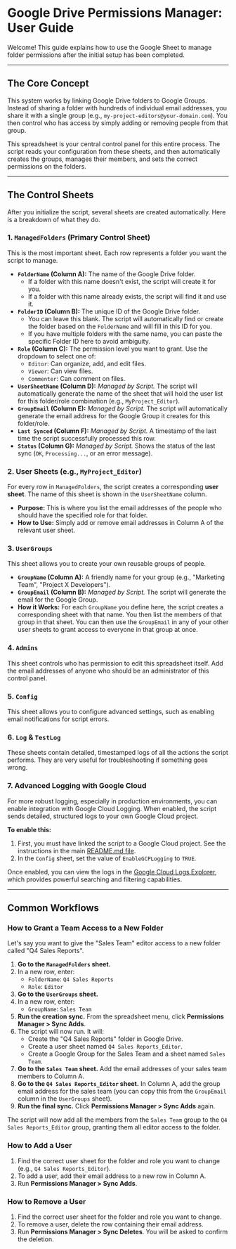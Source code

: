 # Google Drive Permissions Manager: User Guide

Welcome! This guide explains how to use the Google Sheet to manage folder permissions after the initial setup has been completed.

---

## The Core Concept

This system works by linking Google Drive folders to Google Groups. Instead of sharing a folder with hundreds of individual email addresses, you share it with a single group (e.g., `my-project-editors@your-domain.com`). You then control who has access by simply adding or removing people from that group.

This spreadsheet is your central control panel for this entire process. The script reads your configuration from these sheets, and then automatically creates the groups, manages their members, and sets the correct permissions on the folders.

---

## The Control Sheets

After you initialize the script, several sheets are created automatically. Here is a breakdown of what they do.

### 1. `ManagedFolders` (Primary Control Sheet)

This is the most important sheet. Each row represents a folder you want the script to manage.

*   **`FolderName` (Column A):** The name of the Google Drive folder. 
    *   If a folder with this name doesn't exist, the script will create it for you.
    *   If a folder with this name already exists, the script will find it and use it.
*   **`FolderID` (Column B):** The unique ID of the Google Drive folder. 
    *   You can leave this blank. The script will automatically find or create the folder based on the `FolderName` and will fill in this ID for you.
    *   If you have multiple folders with the same name, you can paste the specific Folder ID here to avoid ambiguity.
*   **`Role` (Column C):** The permission level you want to grant. Use the dropdown to select one of:
    *   `Editor`: Can organize, add, and edit files.
    *   `Viewer`: Can view files.
    *   `Commenter`: Can comment on files.
*   **`UserSheetName` (Column D):** *Managed by Script.* The script will automatically generate the name of the sheet that will hold the user list for this folder/role combination (e.g., `MyProject_Editor`).
*   **`GroupEmail` (Column E):** *Managed by Script.* The script will automatically generate the email address for the Google Group it creates for this folder/role.
*   **`Last Synced` (Column F):** *Managed by Script.* A timestamp of the last time the script successfully processed this row.
*   **`Status` (Column G):** *Managed by Script.* Shows the status of the last sync (`OK`, `Processing...`, or an error message).

### 2. User Sheets (e.g., `MyProject_Editor`)

For every row in `ManagedFolders`, the script creates a corresponding **user sheet**. The name of this sheet is shown in the `UserSheetName` column.

*   **Purpose:** This is where you list the email addresses of the people who should have the specified role for that folder.
*   **How to Use:** Simply add or remove email addresses in Column A of the relevant user sheet.

### 3. `UserGroups`

This sheet allows you to create your own reusable groups of people.

*   **`GroupName` (Column A):** A friendly name for your group (e.g., "Marketing Team", "Project X Developers").
*   **`GroupEmail` (Column B):** *Managed by Script.* The script will generate the email for the Google Group.
*   **How it Works:** For each `GroupName` you define here, the script creates a corresponding sheet with that name. You then list the members of that group in that sheet. You can then use the `GroupEmail` in any of your other user sheets to grant access to everyone in that group at once.

### 4. `Admins`

This sheet controls who has permission to edit this spreadsheet itself. Add the email addresses of anyone who should be an administrator of this control panel.

### 5. `Config`

This sheet allows you to configure advanced settings, such as enabling email notifications for script errors.

### 6. `Log` & `TestLog`

These sheets contain detailed, timestamped logs of all the actions the script performs. They are very useful for troubleshooting if something goes wrong.

### 7. Advanced Logging with Google Cloud

For more robust logging, especially in production environments, you can enable integration with Google Cloud Logging. When enabled, the script sends detailed, structured logs to your own Google Cloud project.

**To enable this:**

1.  First, you must have linked the script to a Google Cloud project. See the instructions in the main [README.md file](../../README.md#upgrading-to-a-production-environment).
2.  In the `Config` sheet, set the value of `EnableGCPLogging` to `TRUE`.

Once enabled, you can view the logs in the [Google Cloud Logs Explorer](https://console.cloud.google.com/logs/viewer), which provides powerful searching and filtering capabilities.

---

## Common Workflows

### How to Grant a Team Access to a New Folder

Let's say you want to give the "Sales Team" editor access to a new folder called "Q4 Sales Reports".

1.  **Go to the `ManagedFolders` sheet.**
2.  In a new row, enter:
    *   `FolderName`: `Q4 Sales Reports`
    *   `Role`: `Editor`
3.  **Go to the `UserGroups` sheet.**
4.  In a new row, enter:
    *   `GroupName`: `Sales Team`
5.  **Run the creation sync.** From the spreadsheet menu, click **Permissions Manager > Sync Adds**.
6.  The script will now run. It will:
    *   Create the "Q4 Sales Reports" folder in Google Drive.
    *   Create a user sheet named `Q4 Sales Reports_Editor`.
    *   Create a Google Group for the Sales Team and a sheet named `Sales Team`.
7.  **Go to the `Sales Team` sheet.** Add the email addresses of your sales team members to Column A.
8.  **Go to the `Q4 Sales Reports_Editor` sheet.** In Column A, add the group email address for the sales team (you can copy this from the `GroupEmail` column in the `UserGroups` sheet).
9. **Run the final sync.** Click **Permissions Manager > Sync Adds** again.

The script will now add all the members from the `Sales Team` group to the `Q4 Sales Reports_Editor` group, granting them all editor access to the folder.

### How to Add a User

1.  Find the correct user sheet for the folder and role you want to change (e.g., `Q4 Sales Reports_Editor`).
2.  To add a user, add their email address to a new row in Column A.
3.  Run **Permissions Manager > Sync Adds**.

### How to Remove a User

1.  Find the correct user sheet for the folder and role you want to change.
2.  To remove a user, delete the row containing their email address.
3.  Run **Permissions Manager > Sync Deletes**. You will be asked to confirm the deletion.

